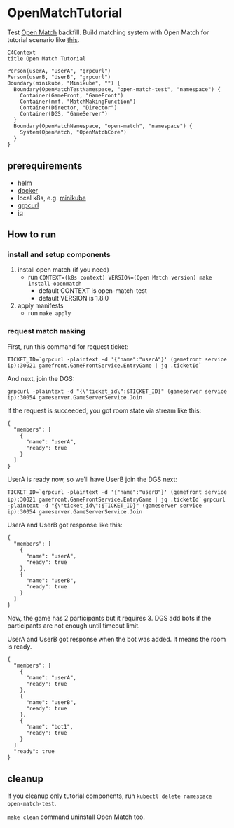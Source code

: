 # OpenMatchTutorial
Test [Open Match](https://github.com/googleforgames/open-match) backfill.
Build matching system with Open Match for tutorial scenario like [this](seq.md).

```mermaid
C4Context
title Open Match Tutorial

Person(userA, "UserA", "grpcurl")
Person(userB, "UserB", "grpcurl")
Boundary(minikube, "Minikube", "") {
  Boundary(OpenMatchTestNamespace, "open-match-test", "namespace") {
    Container(GameFront, "GameFront")
    Container(mmf, "MatchMakingFunction")
    Container(Director, "Director")
    Container(DGS, "GameServer")
  }
  Boundary(OpenMatchNamespace, "open-match", "namespace") {
    System(OpenMatch, "OpenMatchCore")
  }
}
```

## prerequirements
- [helm](https://helm.sh/)
- [docker](https://www.docker.com/)
- local k8s, e.g. [minikube](https://minikube.sigs.k8s.io/)
- [grpcurl](https://github.com/fullstorydev/grpcurl)
- [jq](https://jqlang.github.io/jq/)

## How to run
### install and setup components
1. install open match (if you need)
    - run `CONTEXT=(k8s context) VERSION=(Open Match version) make install-openmatch`
      - default CONTEXT is open-match-test
      - default VERSION is 1.8.0
2. apply manifests
    - run `make apply`

### request match making
First, run this command for request ticket:

`` TICKET_ID=`grpcurl -plaintext -d '{"name":"userA"}' (gemefront service ip):30021 gamefront.GameFrontService.EntryGame | jq .ticketId` ``

And next, join the DGS:

`grpcurl -plaintext -d "{\"ticket_id\":$TICKET_ID}" (gameserver service ip):30054 gameserver.GameServerService.Join`

If the request is succeeded, you got room state via stream like this:


```
{
  "members": [
    {
      "name": "userA",
      "ready": true
    }
  ]
}
```

UserA is ready now, so we'll have UserB join the DGS next:

`` TICKET_ID=`grpcurl -plaintext -d '{"name":"userB"}' (gemefront service ip):30021 gamefront.GameFrontService.EntryGame | jq .ticketId` ``
`grpcurl -plaintext -d "{\"ticket_id\":$TICKET_ID}" (gameserver service ip):30054 gameserver.GameServerService.Join`

UserA and UserB got response like this:

```
{
  "members": [
    {
      "name": "userA",
      "ready": true
    },
    {
      "name": "userB",
      "ready": true
    }
  ]
}
```

Now, the game has 2 participants but it requires 3. DGS add bots if the participants are not enough until timeout limit.

UserA and UserB got response when the bot was added. It means the room is ready.
```
{
  "members": [
    {
      "name": "userA",
      "ready": true
    },
    {
      "name": "userB",
      "ready": true
    },
    {
      "name": "bot1",
      "ready": true
    }
  ]
  "ready": true
}
```

## cleanup
If you cleanup only tutorial components, run `kubectl delete namespace open-match-test`.

`make clean` command uninstall Open Match too.

